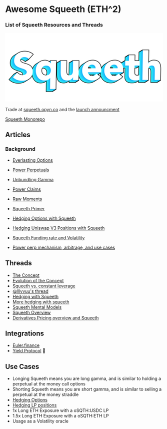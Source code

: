 # Awesome Squeeth (ETH^2)
### List of Squeeth Resources and Threads

![squeeth](squeeth.png)

Trade at [squeeth.opyn.co](https://squeeth.opyn.co/) and the [launch announcment](https://twitter.com/opyn_/status/1480819918811676674?s=20)

[Squeeth Monorepo](https://github.com/opynfinance/squeeth-monorepo)

## Articles 
### Background
- [Everlasting Options](https://www.paradigm.xyz/2021/05/everlasting-options/)
- [Power Perpetuals](https://www.paradigm.xyz/2021/08/power-perpetuals/) 
- [Unbundling Gamma](https://llllvvuu.dev/blog/unbundling-gamma)
- [Power Claims](https://github.com/waynenilsen/zendax/blob/master/latex/PowerClaims.pdf)
- [Raw Moments](https://llllvvuu.dev/blog/raw-moments)   

- [Squeeth Primer](https://medium.com/opyn/squeeth-primer-a-guide-to-understanding-opyns-implementation-of-squeeth-a0f5e8b95684)
- [Hedging Options with Squeeth](https://medium.com/opyn/how-to-hedge-options-with-squeeth-b5e30d5d83ac)
- [Hedging Uniswap V3 Positions with Squeeth](https://medium.com/opyn/hedging-uniswap-v3-with-squeeth-bcaf1750ea11)
- [Squeeth Funding rate and Volatility](https://medium.com/opyn/squeeth-insides-volume-1-funding-and-volatility-f16bed146b7d)
- [Power perp mechanism, arbitrage, and use cases](https://colab.research.google.com/drive/1mrxubKiFUhlavol4a38NJYaANdSNAEun)

## Threads
- [The Concept](https://twitter.com/wadepros/status/1444690047639461893)
- [Evolution of the Concept](https://twitter.com/wadepros/status/1478808166917885959)
- [Squeeth vs. constant leverage](https://twitter.com/wadepros/status/1478808188250206216)
- [@lllvvuu's thread](https://twitter.com/llllvvuu/status/1480654235872026626)
- [Hedging with Squeeth](https://twitter.com/alpinechicken/status/1478494311817883658)
- [More hedging with squeeth](https://twitter.com/alpinechicken/status/1471530795168796674?s=20)
- [Squeeth Mental Models](https://twitter.com/wadepros/status/1475621813988335618?s=20)
- [Squeeth Overview](https://twitter.com/AlphaSerpentis_/status/1479665823522463746?s=20)
- [Derivatives Pricing overview and Squeeth](https://twitter.com/snarkyzk/status/1476259224988663809?s=20)

## Integrations 
- [Euler.finance](https://twitter.com/eulerfinance/status/1481315205011611648?s=20) 
- [Yield Protocol](https://twitter.com/yield/status/1481389088980627456?s=20) :eyes:

## Use Cases 
- Longing Squeeth means you are long gamma, and is similar to holding a perpetual at the money call options
- Shorting Squeeth means you are short gamma, and is similar to selling a perpetual at the money straddle
- [Hedging Options](https://medium.com/opyn/how-to-hedge-options-with-squeeth-b5e30d5d83ac) 
- [Hedging LP positions](https://medium.com/opyn/hedging-uniswap-v3-with-squeeth-bcaf1750ea11)
- 1x Long ETH Exposure with a oSQTH:USDC LP
- 1.5x Long ETH Exposure with a oSQTH:ETH LP
- Usage as a Volatility oracle

